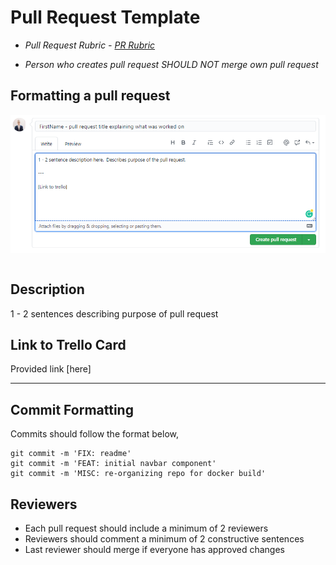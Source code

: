 # Pull Request Template

- *Pull Request Rubric - [PR Rubric](https://www.notion.so/1fc04e4fedeb429ba873b7c68d281707?v=74054da7991341c0bf970f39410c43da)*

- *Person who creates pull request SHOULD NOT merge own pull request*

## Formatting a pull request

<img src="PR_example.png"
     alt="Pull Request Example"
     style="float: left; margin-right: 10px;" />

<p>&nbsp;</p>

## Description
1 - 2 sentences describing purpose of pull request

## Link to Trello Card
Provided link [here]


---
## Commit Formatting
Commits should follow the format below,
```
git commit -m 'FIX: readme'
git commit -m 'FEAT: initial navbar component'
git commit -m 'MISC: re-organizing repo for docker build'
```

## Reviewers
- Each pull request should include a minimum of 2 reviewers
- Reviewers should comment a minimum of 2 constructive sentences
- Last reviewer should merge if everyone has approved changes